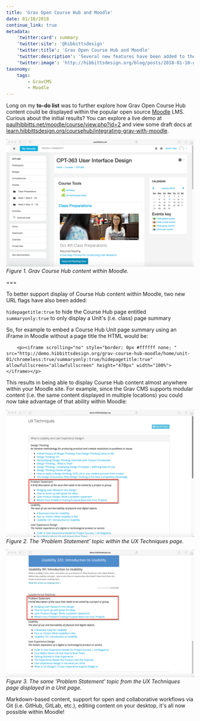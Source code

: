 ```yaml
---
title: 'Grav Open Course Hub and Moodle'
date: 01/10/2018
continue_link: true
metadata:
    'twitter:card': summary
    'twitter:site': '@hibbittsdesign'
    'twitter:title': 'Grav Open Course Hub and Moodle'
    'twitter:description': 'Several new features have been added to the Grav Open Course Hub to improve integration with Moodle'
    'twitter:image': 'http://hibbittsdesign.org/blog/posts/2018-01-10-grav-open-course-hub-and-moodle/grav-with-moodle'
taxonomy:
    tags:
        - GravCMS
        - Moodle
---
```


Long on my **to-do list** was to further explore how Grav Open Course Hub content could be displayed within the popular open source [Moodle](https://moodle.org/) LMS. Curious about the initial results? You can explore a live demo at <a href="http://paulhibbitts.net/moodle/course/view.php?id=2">paulhibbitts.net/moodle/course/view.php?id=2</a> and view some draft docs at [learn.hibbittsdesign.org/coursehub/integrating-grav-with-moodle](http://learn.hibbittsdesign.org/coursehub/integrating-grav-with-moodle).

![Grav Course Hub content within Moodle](grav-with-moodle.png)  
_Figure 1. Grav Course Hub content within Moodle._

===

To better support display of Course Hub content within Moodle, two new URL flags have also been added:

`hidepagetitle:true` to hide the Course Hub page entitled  
`summaryonly:true` to only display a Unit's (i.e. class) page summary  

So, for example to embed a Course Hub Unit page summary using an iFrame in Moodle without a page title the HTML would be:

        <p><iframe scrolling="no" style="border: 0px #ffffff none; " src="http://demo.hibbittsdesign.org/grav-course-hub-moodle/home/unit-01/chromeless:true/summaryonly:true/hidepagetitle:true" allowfullscreen="allowfullscreen" height="470px" width="100%"></iframe></p>

This results in being able to display Course Hub content almost anywhere within your Moodle site. For example, since the Grav CMS supports modular content (i.e. the same content displayed in multiple locations) you could now take advantage of that ability within Moodle:

![UX Techniques Page](ux-techniques.png)  
_Figure 2. The 'Problem Statement' topic within the UX Techniques page._

![Unnit Page](week-1.png)  
_Figure 3. The same 'Problem Statement' topic from the UX Techniques page displayed in a Unit page._

Markdown-based content, support for open and collaborative workflows via Git (i.e. GitHub, GitLab, etc.), editing content on your desktop, it's all now possible within Moodle!
